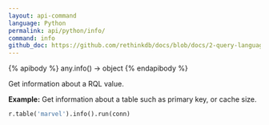 ```yaml
---
layout: api-command 
language: Python
permalink: api/python/info/
command: info 
github_doc: https://github.com/rethinkdb/docs/blob/docs/2-query-language/api/python/control-structures/info.md
---
```


{% apibody %}
any.info() &rarr; object
{% endapibody %}

Get information about a RQL value.

__Example:__ Get information about a table such as primary key, or cache size.

```py
r.table('marvel').info().run(conn)
```


